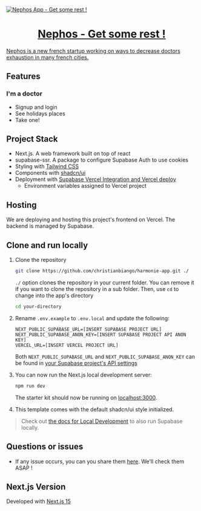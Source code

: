 <a href="https://harmonie-inky.vercel.app/opengraph-image.png">
  <img alt="Nephos App - Get some rest !" src="https://harmonie-inky.vercel.app/opengraph-image.png">
  <h1 align="center">Nephos - Get some rest !</h1>
  <p>Nephos is a new french startup working on ways to decrease doctors exhaustion in many french cities.</p>
</a>

## Features

### I'm a doctor

- Signup and login
- See holidays places
- Take one!

## Project Stack

- Next.js. A web framework built on top of react
- supabase-ssr. A package to configure Supabase Auth to use cookies
- Styling with [Tailwind CSS](https://tailwindcss.com)
- Components with [shadcn/ui](https://ui.shadcn.com/)
- Deployment with [Supabase Vercel Integration and Vercel deploy](#deploy-your-own)
  - Environment variables assigned to Vercel project

## Hosting

We are deploying and hosting this project's frontend on Vercel. The backend is managed by Supabase.

## Clone and run locally

1. Clone the repository

   ```bash
   git clone https://github.com/christianbiango/harmonie-app.git ./
   ```

   `./` option clones the repository in your current folder. You can remove it if you want to clone the repository in a sub folder. Then, use `cd` to change into the app's directory

   ```bash
   cd your-directory
   ```

2. Rename `.env.example` to `.env.local` and update the following:

   ```
   NEXT_PUBLIC_SUPABASE_URL=[INSERT SUPABASE PROJECT URL]
   NEXT_PUBLIC_SUPABASE_ANON_KEY=[INSERT SUPABASE PROJECT API ANON KEY]
   VERCEL_URL=[INSERT VERCEL PROJECT URL]

   ```

   Both `NEXT_PUBLIC_SUPABASE_URL` and `NEXT_PUBLIC_SUPABASE_ANON_KEY` can be found in [your Supabase project's API settings](https://app.supabase.com/project/_/settings/api)

3. You can now run the Next.js local development server:

   ```bash
   npm run dev
   ```

   The starter kit should now be running on [localhost:3000](http://localhost:3000/).

4. This template comes with the default shadcn/ui style initialized.

> Check out [the docs for Local Development](https://supabase.com/docs/guides/getting-started/local-development) to also run Supabase locally.

## Questions or issues

- If any issue occurs, you can you share them [here](https://github.com/christianbiango/harmonie-app/issues). We'll check them ASAP !

## Next.js Version

Developed with [Next.js 15](https://nextjs.org/blog/next-15)

